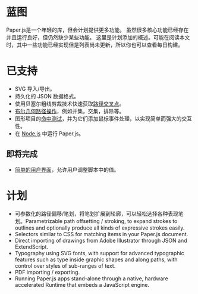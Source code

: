 # 蓝图

Paper.js是一个年轻的库，但会计划提供更多功能。 虽然很多核心功能已经存在并且运行良好，但仍然缺少某些功能。 这里是计划添加的概述。可能在阅读本文时，其中一些功能已经实现但是列表尚未更新，所以你也可以查看每日构建。

# 已支持

* SVG 导入/导出。
* 持久化的 JSON 数据格式。
* 使用贝塞尔粗线剪裁技术快速获取[路径交叉点](http://scriptographer.org/tutorials/paths/geometric-tests/#finding-path-intersections)。
* [布尔几何路径操作](http://scriptographer.org/tutorials/paths/geometric-operations/)，例如并集，交集，排除等。
* 图形项目的[命中测试](http://scriptographer.org/tutorials/document-items/hit-tests/)，并为它们添加鼠标事件处理，以实现简单而强大的交互性。
* 在 [Node.js](http://nodejs.org/) 中运行 Paper.js。

## 即将完成

* [简单的用户界面](http://scriptographer.org/tutorials/user-interface/interface-components/)，允许用户调整脚本中的值。

# 计划

* 可参数化的路径偏移/笔划，将笔划扩展到轮廓，可以轻松选择各种表现笔划。Parametrizable path offsetting / stroking, to expand strokes to outlines and optionally produce all kinds of expressive strokes easily.
* Selectors similar to CSS for matching items in your Paper.js document.
* Direct importing of drawings from Adobe Illustrator through JSON and ExtendScript.
* Typography using SVG fonts, with support for advanced typographic features such as type inside graphic shapes and along paths, with control over styles of sub-ranges of text.
* PDF importing / exporting.
* Running Paper.js apps stand-alone through a native, hardware accelerated Runtime that embeds a JavaScript engine.



